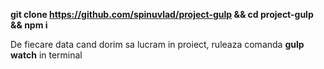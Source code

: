 **git clone https://github.com/spinuvlad/project-gulp && cd project-gulp && npm i**

De fiecare data cand dorim sa lucram in proiect, ruleaza comanda **gulp watch** in terminal
